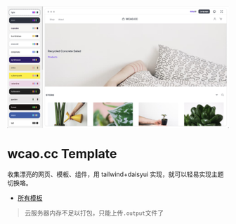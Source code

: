 ![](./readme/preview.jpg)

# wcao.cc Template

收集漂亮的网页、模板、组件，用 tailwind+daisyui 实现，就可以轻易实现主题切换咯。

- [所有模板](https://wcao.cc)

> 云服务器内存不足以打包，只能上传`.output`文件了
